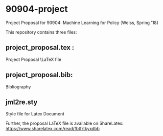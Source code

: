 # 90904-project
Project Proposal for 90904: Machine Learning for Policy (Weiss, Spring '18)

This repository contains three files:

## project_proposal.tex :
Project Proposal \LaTeX file

## project_proposal.bib:
Bibliography

## jml2re.sty
Style file for Latex Document

Further, the proposal LaTeX file is available on ShareLatex:
https://www.sharelatex.com/read/fbtfrtkyxdbb

